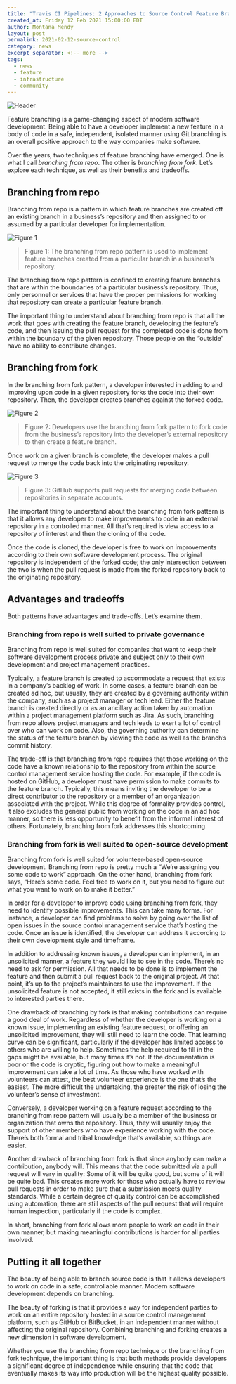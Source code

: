 ```yaml
---
title: "Travis CI Pipelines: 2 Approaches to Source Control Feature Branching"
created_at: Friday 12 Feb 2021 15:00:00 EDT
author: Montana Mendy
layout: post
permalink: 2021-02-12-source-control
category: news
excerpt_separator: <!-- more --> 
tags:
  - news
  - feature
  - infrastructure
  - community
---
```


![Header](branching.png)

Feature branching is a game-changing aspect of modern software development. Being able to have a developer implement a new feature in a body of code in a safe, independent, isolated manner using Git branching is an overall positive approach to the way companies make software.

Over the years, two techniques of feature branching have emerged. One is what I call _branching from repo_. The other is _branching from fork_. Let’s explore each technique, as well as their benefits and tradeoffs.

<!-- more --> 

## Branching from repo 

Branching from repo is a pattern in which feature branches are created off an existing branch in a business’s repository and then assigned to or assumed by a particular developer for implementation. 

![Figure 1](Figure-01.png)
> Figure 1: The branching from repo pattern is used to implement feature branches created from a particular branch in a business’s repository.

The branching from repo pattern is confined to creating feature branches that are within the boundaries of a particular business’s repository. Thus, only personnel or services that have the proper permissions for working that repository can create a particular feature branch. 

The important thing to understand about branching from repo is that all the work that goes with creating the feature branch, developing the feature’s code, and then issuing the pull request for the completed code is done from within the boundary of the given repository. Those people on the “outside” have no ability to contribute changes.

## Branching from fork 

In the branching from fork pattern, a developer interested in adding to and improving upon code in a given repository forks the code into their own repository. Then, the developer creates branches against the forked code.

![Figure 2](Figure-03.jpg)
> Figure 2: Developers use the branching from fork pattern to fork code from the business’s repository into the developer’s external repository to then create a feature branch.

Once work on a given branch is complete, the developer makes a pull request to merge the code back into the originating repository.

![Figure 3](Figure-03.png)
> Figure 3: GitHub supports pull requests for merging code between repositories in separate accounts.

The important thing to understand about the branching from fork pattern is that it allows any developer to make improvements to code in an external repository in a controlled manner. All that’s required is view access to a repository of interest and then the cloning of the code.

Once the code is cloned, the developer is free to work on improvements according to their own software development process. The original repository is independent of the forked code; the only intersection between the two is when the pull request is made from the forked repository back to the originating repository.

## Advantages and tradeoffs 

Both patterns have advantages and trade-offs. Let’s examine them.

### Branching from repo is well suited to private governance

Branching from repo is well suited for companies that want to keep their software development process private and subject only to their own development and project management practices.

Typically, a feature branch is created to accommodate a request that exists in a company’s backlog of work. In some cases, a feature branch can be created ad hoc, but usually, they are created by a governing authority within the company, such as a project manager or tech lead. Either the feature branch is created directly or as an ancillary action taken by automation within a project management platform such as Jira. As such, branching from repo allows project managers and tech leads to exert a lot of control over who can work on code. Also, the governing authority can determine the status of the feature branch by viewing the code as well as the branch’s commit history.

The trade-off is that branching from repo requires that those working on the code have a known relationship to the repository from within the source control management service hosting the code. For example, if the code is hosted on GitHub, a developer must have permission to make commits to the feature branch. Typically, this means inviting the developer to be a direct contributor to the repository or a member of an organization associated with the project. While this degree of formality provides control, it also excludes the general public from working on the code in an ad hoc manner, so there is less opportunity to benefit from the informal interest of others. Fortunately, branching from fork addresses this shortcoming.

### Branching from fork is well suited to open-source development 

Branching from fork is well suited for volunteer-based open-source development. Branching from repo is pretty much a “We’re assigning you some code to work” approach. On the other hand, branching from fork says, “Here’s some code. Feel free to work on it, but you need to figure out what you want to work on to make it better.”

In order for a developer to improve code using branching from fork, they need to identify possible improvements. This can take many forms. For instance, a developer can find problems to solve by going over the list of open issues in the source control management service that’s hosting the code. Once an issue is identified, the developer can address it according to their own development style and timeframe.

In addition to addressing known issues, a developer can implement, in an unsolicited manner, a feature they would like to see in the code. There’s no need to ask for permission. All that needs to be done is to implement the feature and then submit a pull request back to the original project. At that point, it’s up to the project’s maintainers to use the improvement. If the unsolicited feature is not accepted, it still exists in the fork and is available to interested parties there.

One drawback of branching by fork is that making contributions can require a good deal of work. Regardless of whether the developer is working on a known issue, implementing an existing feature request, or offering an unsolicited improvement, they will still need to learn the code. That learning curve can be significant, particularly if the developer has limited access to others who are willing to help. Sometimes the help required to fill in the gaps might be available, but many times it’s not. If the documentation is poor or the code is cryptic, figuring out how to make a meaningful improvement can take a lot of time. As those who have worked with volunteers can attest, the best volunteer experience is the one that’s the easiest. The more difficult the undertaking, the greater the risk of losing the volunteer’s sense of investment.

Conversely, a developer working on a feature request according to the branching from repo pattern will usually be a member of the business or organization that owns the repository. Thus, they will usually enjoy the support of other members who have experience working with the code. There’s both formal and tribal knowledge that’s available, so things are easier.

Another drawback of branching from fork is that since anybody can make a contribution, anybody will. This means that the code submitted via a pull request will vary in quality: Some of it will be quite good, but some of it will be quite bad. This creates more work for those who actually have to review pull requests in order to make sure that a submission meets quality standards. While a certain degree of quality control can be accomplished using automation, there are still aspects of the pull request that will require human inspection, particularly if the code is complex.

In short, branching from fork allows more people to work on code in their own manner, but making meaningful contributions is harder for all parties involved.

## Putting it all together

The beauty of being able to branch source code is that it allows developers to work on code in a safe, controllable manner. Modern software development depends on branching.

The beauty of forking is that it provides a way for independent parties to work on an entire repository hosted in a source control management platform, such as GitHub or BitBucket, in an independent manner without affecting the original repository. Combining branching and forking creates a new dimension in software development.

Whether you use the branching from repo technique or the branching from fork technique, the important thing is that both methods provide developers a significant degree of independence while ensuring that the code that eventually makes its way into production will be the highest quality possible.








